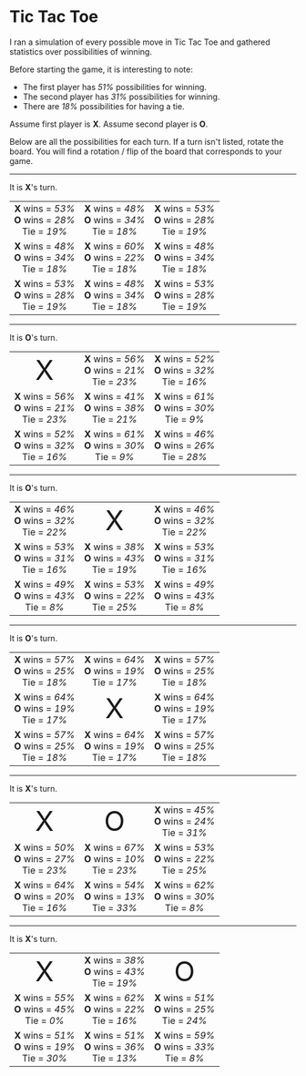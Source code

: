 # Tic Tac Toe

I ran a simulation of every possible move in Tic Tac Toe and gathered statistics over possibilities of winning.

Before starting the game, it is interesting to note:

* The first player has *51%* possibilities for winning.
* The second player has *31%* possibilities for winning.
* There are *18%* possibilities for having a tie.

Assume first player is **X**. Assume second player is **O**.

Below are all the possibilities for each turn. If a turn isn't listed, rotate the board. You will find a rotation / flip of the board that corresponds to your game.

---

It is **X**'s turn.

|   |   |   |
|:-:|:-:|:-:|
| **X** wins = *53%*<br>**O** wins = *28%*<br>Tie = *19%* | **X** wins = *48%*<br>**O** wins = *34%*<br>Tie = *18%* | **X** wins = *53%*<br>**O** wins = *28%*<br>Tie = *19%* |
| **X** wins = *48%*<br>**O** wins = *34%*<br>Tie = *18%* | **X** wins = *60%*<br>**O** wins = *22%*<br>Tie = *18%* | **X** wins = *48%*<br>**O** wins = *34%*<br>Tie = *18%* |
| **X** wins = *53%*<br>**O** wins = *28%*<br>Tie = *19%* | **X** wins = *48%*<br>**O** wins = *34%*<br>Tie = *18%* | **X** wins = *53%*<br>**O** wins = *28%*<br>Tie = *19%* |

---

It is **O**'s turn.

|   |   |   |
|:-:|:-:|:-:|
| <span style="font-size:xxx-large">X</span> | **X** wins = *56%*<br>**O** wins = *21%*<br>Tie = *23%* | **X** wins = *52%*<br>**O** wins = *32%*<br>Tie = *16%* |
| **X** wins = *56%*<br>**O** wins = *21%*<br>Tie = *23%* | **X** wins = *41%*<br>**O** wins = *38%*<br>Tie = *21%* | **X** wins = *61%*<br>**O** wins = *30%*<br>Tie = *9%* |
| **X** wins = *52%*<br>**O** wins = *32%*<br>Tie = *16%* | **X** wins = *61%*<br>**O** wins = *30%*<br>Tie = *9%* | **X** wins = *46%*<br>**O** wins = *26%*<br>Tie = *28%* |

---

It is **O**'s turn.

|   |   |   |
|:-:|:-:|:-:|
| **X** wins = *46%*<br>**O** wins = *32%*<br>Tie = *22%* | <span style="font-size:xxx-large">X</span> | **X** wins = *46%*<br>**O** wins = *32%*<br>Tie = *22%* |
| **X** wins = *53%*<br>**O** wins = *31%*<br>Tie = *16%* | **X** wins = *38%*<br>**O** wins = *43%*<br>Tie = *19%* | **X** wins = *53%*<br>**O** wins = *31%*<br>Tie = *16%* |
| **X** wins = *49%*<br>**O** wins = *43%*<br>Tie = *8%* | **X** wins = *53%*<br>**O** wins = *22%*<br>Tie = *25%* | **X** wins = *49%*<br>**O** wins = *43%*<br>Tie = *8%* |

---

It is **O**'s turn.

|   |   |   |
|:-:|:-:|:-:|
| **X** wins = *57%*<br>**O** wins = *25%*<br>Tie = *18%* | **X** wins = *64%*<br>**O** wins = *19%*<br>Tie = *17%* | **X** wins = *57%*<br>**O** wins = *25%*<br>Tie = *18%* |
| **X** wins = *64%*<br>**O** wins = *19%*<br>Tie = *17%* | <span style="font-size:xxx-large">X</span> | **X** wins = *64%*<br>**O** wins = *19%*<br>Tie = *17%* |
| **X** wins = *57%*<br>**O** wins = *25%*<br>Tie = *18%* | **X** wins = *64%*<br>**O** wins = *19%*<br>Tie = *17%* | **X** wins = *57%*<br>**O** wins = *25%*<br>Tie = *18%* |

---

It is **X**'s turn.

|   |   |   |
|:-:|:-:|:-:|
| <span style="font-size:xxx-large">X</span> | <span style="font-size:xxx-large">O</span> | **X** wins = *45%*<br>**O** wins = *24%*<br>Tie = *31%* |
| **X** wins = *50%*<br>**O** wins = *27%*<br>Tie = *23%* | **X** wins = *67%*<br>**O** wins = *10%*<br>Tie = *23%* | **X** wins = *53%*<br>**O** wins = *22%*<br>Tie = *25%* |
| **X** wins = *64%*<br>**O** wins = *20%*<br>Tie = *16%* | **X** wins = *54%*<br>**O** wins = *13%*<br>Tie = *33%* | **X** wins = *62%*<br>**O** wins = *30%*<br>Tie = *8%* |

---

It is **X**'s turn.

|   |   |   |
|:-:|:-:|:-:|
| <span style="font-size:xxx-large">X</span> | **X** wins = *38%*<br>**O** wins = *43%*<br>Tie = *19%* | <span style="font-size:xxx-large">O</span> |
| **X** wins = *55%*<br>**O** wins = *45%*<br>Tie = *0%* | **X** wins = *62%*<br>**O** wins = *22%*<br>Tie = *16%* | **X** wins = *51%*<br>**O** wins = *25%*<br>Tie = *24%* |
| **X** wins = *51%*<br>**O** wins = *19%*<br>Tie = *30%* | **X** wins = *51%*<br>**O** wins = *36%*<br>Tie = *13%* | **X** wins = *59%*<br>**O** wins = *33%*<br>Tie = *8%* |
